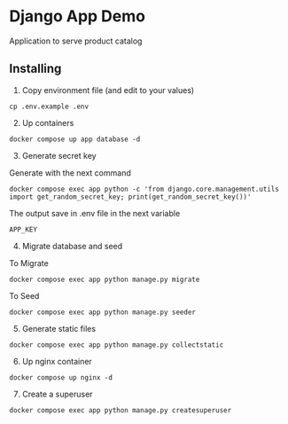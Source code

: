 # Django App Demo

Application to serve product catalog

## Installing

1. Copy environment file (and edit to your values)

```shell
cp .env.example .env
```

2. Up containers

```shell
docker compose up app database -d
```

3. Generate secret key

Generate with the next command

```shell
docker compose exec app python -c 'from django.core.management.utils import get_random_secret_key; print(get_random_secret_key())'
```

The output save in .env file in the next variable

```
APP_KEY
```

4. Migrate database and seed

To Migrate

```shell
docker compose exec app python manage.py migrate
```

To Seed

```shell
docker compose exec app python manage.py seeder
```

5. Generate static files

```shell
docker compose exec app python manage.py collectstatic
```

6. Up nginx container

```shell
docker compose up nginx -d
```

7. Create a superuser

```shell
docker compose exec app python manage.py createsuperuser
```
